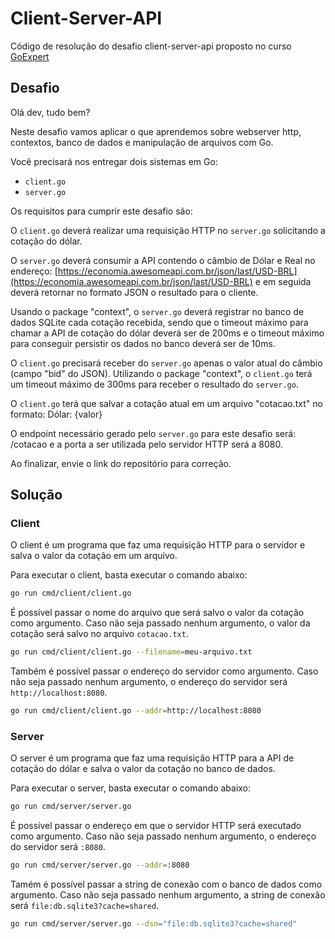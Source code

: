 # Client-Server-API

Código de resolução do desafio client-server-api proposto no curso [GoExpert](https://goexpert.fullcycle.com.br/)

## Desafio

Olá dev, tudo bem?

Neste desafio vamos aplicar o que aprendemos sobre webserver http, contextos,
banco de dados e manipulação de arquivos com Go.

Você precisará nos entregar dois sistemas em Go:

- `client.go`
- `server.go`

Os requisitos para cumprir este desafio são:

O `client.go` deverá realizar uma requisição HTTP no `server.go` solicitando a cotação do dólar.

O `server.go` deverá consumir a API contendo o câmbio de Dólar e Real no endereço: [https://economia.awesomeapi.com.br/json/last/USD-BRL](https://economia.awesomeapi.com.br/json/last/USD-BRL) e em seguida deverá retornar no formato JSON o resultado para o cliente.

Usando o package "context", o `server.go` deverá registrar no banco de dados SQLite cada cotação recebida, sendo que o timeout máximo para chamar a API de cotação do dólar deverá ser de 200ms e o timeout máximo para conseguir persistir os dados no banco deverá ser de 10ms.

O `client.go` precisará receber do `server.go` apenas o valor atual do câmbio (campo "bid" do JSON). Utilizando o package "context", o `client.go` terá um timeout máximo de 300ms para receber o resultado do `server.go`.

O `client.go` terá que salvar a cotação atual em um arquivo "cotacao.txt" no formato: Dólar: {valor}

O endpoint necessário gerado pelo `server.go` para este desafio será: /cotacao e a porta a ser utilizada pelo servidor HTTP será a 8080.

Ao finalizar, envie o link do repositório para correção.

## Solução

### Client

O client é um programa que faz uma requisição HTTP para o servidor e salva o valor da cotação em um arquivo.

Para executar o client, basta executar o comando abaixo:

```bash
go run cmd/client/client.go
```

É possível passar o nome do arquivo que será salvo o valor da cotação como argumento. Caso não seja passado nenhum argumento, o valor da cotação será salvo no arquivo `cotacao.txt`.

```bash
go run cmd/client/client.go --filename=meu-arquivo.txt
```

Também é possível passar o endereço do servidor como argumento. Caso não seja passado nenhum argumento, o endereço do servidor será `http://localhost:8080`.

```bash
go run cmd/client/client.go --addr=http://localhost:8080
```

### Server

O server é um programa que faz uma requisição HTTP para a API de cotação do dólar e salva o valor da cotação no banco de dados.

Para executar o server, basta executar o comando abaixo:

```bash
go run cmd/server/server.go
```

É possível passar o endereço em que o servidor HTTP será executado como argumento. Caso não seja passado nenhum argumento, o endereço do servidor será `:8080`.

```bash
go run cmd/server/server.go --addr=:8080
```

Tamém é possível passar a string de conexão com o banco de dados como argumento. Caso não seja passado nenhum argumento, a string de conexão será `file:db.sqlite3?cache=shared`.

```bash
go run cmd/server/server.go --dsn="file:db.sqlite3?cache=shared"
```
